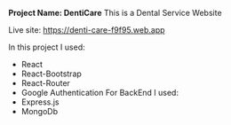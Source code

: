 **Project Name: DentiCare**
This is a Dental Service Website 

Live site:  https://denti-care-f9f95.web.app

In this project I used: 
* React
* React-Bootstrap
* React-Router
* Google Authentication
For BackEnd I used:
* Express.js
* MongoDb

